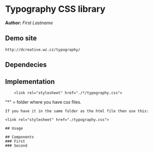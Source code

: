 # Typography CSS library
**Author:** *First Lastname*
## Demo site
    http://dcreative.wz.cz/typography/
## Dependecies

## Implementation
```
    <link rel="stylesheet" href="./*/typography.css">
```
"*" = folder where you have css files.
```
If you have it in the same folder as the html file then use this: 
```
    <link rel="stylesheet" href="./typography.css"> 
```
## Usage

## Components
### First
### Second
